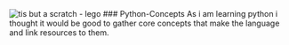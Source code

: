 <img src="[https://i.imgur.com/dsHmk6H.jpg](https://imgur.com/caWEfNy)" alt="tis but a scratch - lego" />
### Python-Concepts
As i am learning python i thought it would be good to gather core concepts that make the language and link resources to them.

